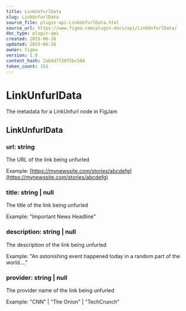 ```yaml
---
title: LinkUnfurlData
slug: LinkUnfurlData
source_file: plugin-api-LinkUnfurlData.html
source_url: https://www.figma.com/plugin-docs/api/LinkUnfurlData/
doc_type: plugin-api
created: 2025-06-26
updated: 2025-06-26
owner: figma
version: 1.0
content_hash: 2ab4d7f20f5bc58d
token_count: 151
---
```

# LinkUnfurlData

The metadata for a LinkUnfurl node in FigJam

## LinkUnfurlData

### url: string

The URL of the link being unfurled

Example: [https://mynewssite.com/stories/abcdefg](https://mynewssite.com/stories/abcdefg)

### title: string | null

The title of the link being unfurled

Example: "Important News Headline"

### description: string | null

The description of the link being unfurled

Example: "An astonishing event happened today in a random part of the world...."

### provider: string | null

The provider name of the link being unfurled

Example: "CNN" | "The Onion" | "TechCrunch"